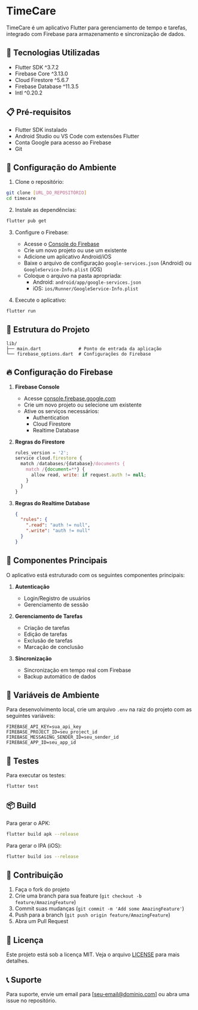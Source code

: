 # TimeCare

TimeCare é um aplicativo Flutter para gerenciamento de tempo e tarefas, integrado com Firebase para armazenamento e sincronização de dados.

## 🚀 Tecnologias Utilizadas

- Flutter SDK ^3.7.2
- Firebase Core ^3.13.0
- Cloud Firestore ^5.6.7
- Firebase Database ^11.3.5
- Intl ^0.20.2

## 📋 Pré-requisitos

- Flutter SDK instalado
- Android Studio ou VS Code com extensões Flutter
- Conta Google para acesso ao Firebase
- Git

## 🔧 Configuração do Ambiente

1. Clone o repositório:
```bash
git clone [URL_DO_REPOSITÓRIO]
cd timecare
```

2. Instale as dependências:
```bash
flutter pub get
```

3. Configure o Firebase:
   - Acesse o [Console do Firebase](https://console.firebase.google.com)
   - Crie um novo projeto ou use um existente
   - Adicione um aplicativo Android/iOS
   - Baixe o arquivo de configuração `google-services.json` (Android) ou `GoogleService-Info.plist` (iOS)
   - Coloque o arquivo na pasta apropriada:
     - Android: `android/app/google-services.json`
     - iOS: `ios/Runner/GoogleService-Info.plist`

4. Execute o aplicativo:
```bash
flutter run
```

## 📁 Estrutura do Projeto

```
lib/
├── main.dart              # Ponto de entrada da aplicação
└── firebase_options.dart  # Configurações do Firebase
```

## 🔥 Configuração do Firebase

1. **Firebase Console**
   - Acesse [console.firebase.google.com](https://console.firebase.google.com)
   - Crie um novo projeto ou selecione um existente
   - Ative os serviços necessários:
     - Authentication
     - Cloud Firestore
     - Realtime Database

2. **Regras do Firestore**
   ```javascript
   rules_version = '2';
   service cloud.firestore {
     match /databases/{database}/documents {
       match /{document=**} {
         allow read, write: if request.auth != null;
       }
     }
   }
   ```

3. **Regras do Realtime Database**
   ```json
   {
     "rules": {
       ".read": "auth != null",
       ".write": "auth != null"
     }
   }
   ```

## 📱 Componentes Principais

O aplicativo está estruturado com os seguintes componentes principais:

1. **Autenticação**
   - Login/Registro de usuários
   - Gerenciamento de sessão

2. **Gerenciamento de Tarefas**
   - Criação de tarefas
   - Edição de tarefas
   - Exclusão de tarefas
   - Marcação de conclusão

3. **Sincronização**
   - Sincronização em tempo real com Firebase
   - Backup automático de dados

## 🔐 Variáveis de Ambiente

Para desenvolvimento local, crie um arquivo `.env` na raiz do projeto com as seguintes variáveis:

```
FIREBASE_API_KEY=sua_api_key
FIREBASE_PROJECT_ID=seu_project_id
FIREBASE_MESSAGING_SENDER_ID=seu_sender_id
FIREBASE_APP_ID=seu_app_id
```

## 🧪 Testes

Para executar os testes:

```bash
flutter test
```

## 📦 Build

Para gerar o APK:

```bash
flutter build apk --release
```

Para gerar o IPA (iOS):

```bash
flutter build ios --release
```

## 🤝 Contribuição

1. Faça o fork do projeto
2. Crie uma branch para sua feature (`git checkout -b feature/AmazingFeature`)
3. Commit suas mudanças (`git commit -m 'Add some AmazingFeature'`)
4. Push para a branch (`git push origin feature/AmazingFeature`)
5. Abra um Pull Request

## 📄 Licença

Este projeto está sob a licença MIT. Veja o arquivo [LICENSE](LICENSE) para mais detalhes.

## 📞 Suporte

Para suporte, envie um email para [seu-email@dominio.com] ou abra uma issue no repositório.
